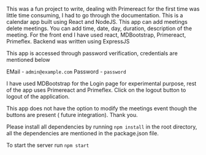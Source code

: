 This was a fun project to write, dealing with Primereact for the first time was little time consuming, I had to go through the documentation.
This is a calendar app built using React and NodeJS.
This app can add meetings delete meetings. You can add time, date, day, duration, description of the meeting.
For the front end I have used react, MDBootstrap, Primereact, Primeflex. Backend was written using ExpressJS

This app is accessed through password verification, credentials are mentioned below

EMail - `admin@example.com`
Password - `password`

I have used MDBootstrap for the Login page for experimental purpose, rest of the app uses Primereact and Primeflex.
Click on the logout button to logout of the application.

This app does not have the option to modify the meetings event though the buttons are present ( future integration).
Thank you.

Please install all dependencies by running `npm install` in the root directory, all the dependencies are mentioned in the package.json file.

To start the server run `npm start`
